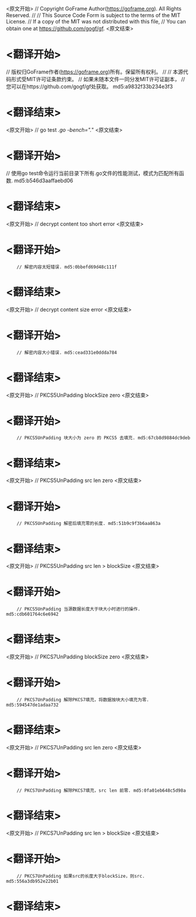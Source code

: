 
<原文开始>
// Copyright GoFrame Author(https://goframe.org). All Rights Reserved.
//
// This Source Code Form is subject to the terms of the MIT License.
// If a copy of the MIT was not distributed with this file,
// You can obtain one at https://github.com/gogf/gf.
<原文结束>

# <翻译开始>
// 版权归GoFrame作者(https://goframe.org)所有。保留所有权利。
//
// 本源代码形式受MIT许可证条款约束。
// 如果未随本文件一同分发MIT许可证副本，
// 您可以在https://github.com/gogf/gf处获取。 md5:a9832f33b234e3f3
# <翻译结束>


<原文开始>
// go test *.go -bench=".*"
<原文结束>

# <翻译开始>
// 使用go test命令运行当前目录下所有.go文件的性能测试，模式为匹配所有函数. md5:b546d3aaffaebd06
# <翻译结束>


<原文开始>
// decrypt content too short error
<原文结束>

# <翻译开始>
		// 解密内容太短错误. md5:0bbefd69d48c111f
# <翻译结束>


<原文开始>
// decrypt content size error
<原文结束>

# <翻译开始>
		// 解密内容大小错误. md5:cead331e0ddda784
# <翻译结束>


<原文开始>
// PKCS5UnPadding blockSize zero
<原文结束>

# <翻译开始>
		// PKCS5UnPadding 块大小为 zero 的 PKCS5 去填充. md5:67cb8d9884dc9deb
# <翻译结束>


<原文开始>
// PKCS5UnPadding src len zero
<原文结束>

# <翻译开始>
		// PKCS5UnPadding 解密后填充零的长度. md5:51b9c9f3b6aa863a
# <翻译结束>


<原文开始>
// PKCS5UnPadding src len > blockSize
<原文结束>

# <翻译开始>
		// PKCS5UnPadding 当源数据长度大于块大小时进行的操作. md5:cdb601764c6e6942
# <翻译结束>


<原文开始>
// PKCS7UnPadding blockSize zero
<原文结束>

# <翻译开始>
		// PKCS7UnPadding 解除PKCS7填充，将数据按块大小填充为零. md5:594547de1adaa732
# <翻译结束>


<原文开始>
// PKCS7UnPadding src len zero
<原文结束>

# <翻译开始>
		// PKCS7UnPadding 解除PKCS7填充，src len 前零. md5:0fa01eb648c5d98a
# <翻译结束>


<原文开始>
// PKCS7UnPadding src len > blockSize
<原文结束>

# <翻译开始>
		// PKCS7UnPadding 如果src的长度大于blockSize，则src. md5:556a3db952e22b01
# <翻译结束>

